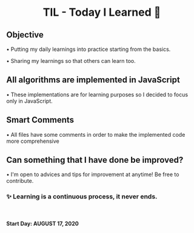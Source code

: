 <h1 align="center">TIL - Today I Learned 🧠</h1>

<h2>Objective</h2>
<p>• Putting my daily learnings into practice starting from the basics.</p>
<p>• Sharing my learnings so that others can learn too.</p>

<h2>All algorithms are implemented in JavaScript</h2>
<p>• These implementations are for learning purposes so I decided to focus only in JavaScript.</p>

<h2>Smart Comments</h2>
<p>• All files have some comments in order to make the implemented code more comprehensive</p>

<h2>Can something that I have done be improved?</h2>
<p>• I'm open to advices and tips for improvement at anytime! Be free to contribute.</p>

<h3>✨ Learning is a continuous process, it never ends.</h2>
<br>
<h4>Start Day: AUGUST 17, 2020</h4>
